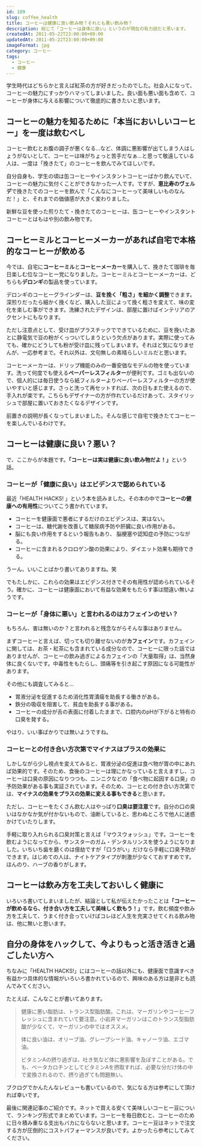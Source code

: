 ```yaml
---
id: 189
slug: coffee_health
title: コーヒーは健康に良い飲み物？それとも悪い飲み物？
description: 総じて「コーヒーは身体に良い」というのが現在の有力説だと思います。
createdAt: 2011-05-22T23:00:00+09:00
updatedAt: 2011-05-22T23:00:00+09:00
imageFormat: jpg
category: コーヒー
tags:
  - コーヒー
  - 健康
---
```


学生時代はどちらかと言えば紅茶の方が好きだったのでした。社会人になって、コーヒーの魅力にすっかりハマってしまいました。良い面も悪い面も含めて、コーヒーが身体に与える影響について徹底的に書きたいと思います。

## コーヒーの魅力を知るために「本当においしいコーヒー」を一度は飲むべし

コーヒー飲むとお腹の調子が悪くなる…など、体調に悪影響が出てしまう人はしょうがないとして、コーヒーは味がちょっと苦手だなぁ…と思って敬遠している人は、一度は「挽きたて」のコーヒーを飲んでみてほしいです。

自分自身も、学生の頃は缶コーヒーやインスタントコーヒーばかり飲んでいて、コーヒーの魅力に気付くことができなかった一人です。ですが、**恵比寿のヴェルデ**で挽きたてのコーヒーを飲んで「こんなにコーヒーって美味しいものなんだ！」と、それまでの価値感が大きく変わりました。

<app-external-link title="食べログ" note="ヴェルテ(恵比寿/喫茶店)" link="http://tabelog.com/tokyo/A1303/A130302/13050095/" img-file-name="tabelog.png"></app-external-link>

新鮮な豆を使った煎りたて・挽きたてのコーヒーは、缶コーヒーやインスタントコーヒーとはもはや別の飲み物です。

## コーヒーミルとコーヒーメーカーがあれば自宅で本格的なコーヒーが飲める

今では、自宅に**コーヒーミル**と**コーヒーメーカー**を購入して、挽きたて珈琲を毎日楽しむ位なコーヒー党になりました。コーヒーミルとコーヒーメーカーは、どちらも**デロンギ**の製品を使っています。

<app-related-link id="100"></app-related-link>

デロンギのコーヒーグラインダーは、**豆を挽く「粗さ」を細かく調整**できます。深煎りだったら細かく挽くなど、購入した豆によって挽く粗さを変えて、味の変化を楽しむ事ができます。洗練されたデザインは、部屋に置けばインテリアのアクセントにもなります。

<app-photo-image article-id="189" img-file-name="delongi_mill.jpg" caption="デロンギ コーン式コーヒーグラインダー"></app-photo-image>

ただし注意点として、受け皿がプラスチックでできているために、豆を挽いたあとに静電気で豆の粉がくっついてしまうという欠点があります。実際に使ってみても、確かにどうしても粉が受け皿に残ってしまいます。それほど気になりませんが、一応参考まで。それ以外は、文句無しの素晴らしいミルだと思います。

コーヒーメーカーは、ドリップ機能のみの一番安価なモデルの物を使っています。洗って何度でも使える**ペーパーレスフィルター**が便利です。ゴミも出ないので、個人的には毎日使うなら紙フィルターよりペーパーレスフィルターの方が使いやすいと感じます。さっと洗って再セットすれば、次の日もまた使えるので、手入れが楽です。こちらもデザイナーの方が作れているだけあって、スタイリッシュで部屋に置いておきたくなるデザインです。

<app-photo-image article-id="189" img-file-name="delongi_coffeemaker.jpg" caption="デロンギ ドリップコーヒーメーカー"></app-photo-image>

前置きの説明が長くなってしまいました。そんな感じで自宅で挽きたてコーヒーを楽しんでいるわけです。

## コーヒーは健康に良い？悪い？

で、ここからが本題です。<strong>「コーヒーは実は健康に良い飲み物だよ！」</strong>という話。

### コーヒーが「健康に良い」はエビデンスで認められている

最近「HEALTH HACKS! 」という本を読みました。その本の中で**コーヒーの健康への有用性**についてこう書かれています。

* コーヒーを健康面で悪者にするだけのエビデンスは、実はない。
* コーヒーは、糖代謝を改善して糖尿病予防や肝臓に良い作用がある。
* 脳にも良い作用をするという報告もあり、 脳梗塞や認知症の予防につながる。
* コーヒーに含まれるクロロゲン酸の効果により、ダイエット効果も期待できる。

うーん、いいことばかり書いてありますね。笑

でもたしかに、これらの効果はエビデンス付きでその有用性が認められているそう。確かに、コーヒーは健康面において有益な効果をもたらす事は間違い無いようです。

### コーヒーが「身体に悪い」と言われるのはカフェインのせい？

もちろん、害は無いのか？と言われると残念ながらそんな事はありません。

まずコーヒーと言えば、切っても切り離せないのが**カフェイン**です。カフェインに関しては、お茶・紅茶にも含まれている成分なので、コーヒーに限った話ではありませんが、コーヒーの飲み過ぎによるカフェインの「大量取得」は、当然身体に良くないです。中毒性をもたらし、頭痛等を引き起こす原因になる可能性があります。

その他にも調査してみると…

* 胃液分泌を促進するため消化性胃潰瘍を助長する働きがある。
* 鉄分の吸収を阻害して、貧血を助長する事がある。
* コーヒーの成分が舌の表面に付着したままで、口腔内のpHが下がると特有の口臭を発する。

やはり、いい事ばかりでは無いようですね。

### コーヒーとの付き合い方次第でマイナスはプラスの効果に

しかしながら少し視点を変えてみると、胃液分泌の促進は食べ物が胃の中にあれば効果的です。そのため、食後のコーヒーは理にかなっていると言えますし、コーヒーは口臭の原因になりつつも、ニンニクなどの「食べ物に起因する口臭」の予防効果がある事も実証されています。そのため、コーヒとの付き合い方次第では、**マイナスの効果をプラスの効果に変える事もできる**と思います。

ただし、コーヒーをたくさん飲む人はやっぱり**口臭は要注意**です。自分の口の臭いはなかなか気が付かないもので、油断していると、思わぬところで他人に迷惑かけていたりします。

手軽に取り入れられる口臭対策と言えば「マウスウォッシュ」です。コーヒーを飲むようになってから、サンスターのガム・デンタルリンスを使うようになりました。いちいち歯を磨くのは億劫ですが「口うがい」だけなら手軽に口臭予防ができます。はじめての人は、ナイトケアタイプが刺激が少なくておすすめです。ほんのり、ハーブの香りがします。

<app-kaereba-link item-title="GUM ガム・デンタルリンスナイトケア ナイトハーブタイプ" img-file-name="gum_night_500x500.png" shop-name="GUM" amazon-item-id="B07G5NNX9D" rakuten-item-id="43dfb01b2bdc227c5fb2ce056adca83d" search-keyword="ガム デンタルリンス ナイトケア"></app-kaereba-link>

## コーヒーは飲み方を工夫しておいしく健康に

いろいろ書いてしまいましたが、結論として私が伝えたかったことは<strong>「コーヒーが飲めるなら、付き合い方を工夫して美味しく飲もう！」</strong>です。飲む頻度や飲み方を工夫して、うまく付き合っていけばコレほど人生を充実させてくれる飲み物は、他に無いと思います。

## <span id="i-7">自分の身体をハックして、今よりもっと活き活きと過ごしたい方へ</span>

ちなみに「HEALTH HACKS!」にはコーヒーの話以外にも、健康面で意識すべき有益かつ具体的な情報がいろいろ書かれているので、興味のある方は是非とも読んでみてください。

<app-yomereba-link item-title="HEALTH HACKS! - ビジネスパーソンのためのサバイバル健康投資術" img-file-name="healthhack_500x500.png" author-name="川田 浩志" amazon-item-id="488759691X" rakuten-item-id="5975730"></app-yomereba-link>

たとえば、こんなことが書いてあります。

> 健康に悪い脂肪は、トランス型脂肪酸。これは、マーガリンやコーヒーフレッシュに含まれていて要注意。小岩井マーガリンはこのトランス型脂肪酸が少なくて、マーガリンの中ではオススメ。
>
> 体に良い油は、オリーブ油、グレープシード油、キャノーラ油、エゴマ油。
>
> ビタミンAの摂り過ぎは、吐き気など体に悪影響を及ぼすことがある。でも、ベータカロチンとしてビタミンAを摂取すれば、必要な分だけ体の中で変換されるので、摂り過ぎても問題無い。

ブクログでかんたんなレビューも書いているので、気になる方は参考にして頂ければ幸いです。

<app-external-link title="川田浩志「HEALTH HACKS!」のブクログレビュー" note="ビジネス書のような作りの健康本。具体的ですぐ実践できる内容が盛り沢山でした。" link="https://booklog.jp/users/mujiota/archives/1/488759691X" img-file-name="booklog.png"></app-external-link>

最後に関連記事のご紹介です。ネットで買える安くて美味しいコーヒー豆について、ランキング形式でまとめています。コーヒーを毎日飲むと、コーヒーのために日々積み重なる支出もバカにならないと思います。コーヒー豆はネットで注文する方が圧倒的にコストパフォーマンスが良いです。よかったら参考にしてみてください。

<app-related-link id="1278"></app-related-link>

